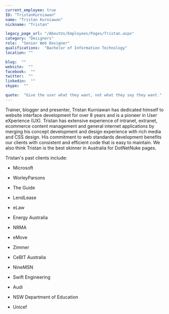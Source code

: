 ```yaml
---
current_employee: true
ID: "TristanKurniawan"
name: "Tristan Kurniawan"
nickname: "Tristan"

legacy_page_url: "/AboutUs/Employees/Pages/Tristan.aspx"
category: "Designers"
role:  "Senior Web Designer"
qualifications:  "Bachelor of Information Technology"
location: ""

blog:  ""
website:  ""
facebook:  ""
twitter:  ""
linkedin:  ""
skype:  ""

quote:  "Give the user what they want, not what they say they want."
---
```


Trainer, blogger and presenter, Tristan Kurniawan has dedicated himself to website interface development for over 8 years and is a pioneer in User eXperience (UX). Tristan has extensive experience of intranet, extranet, ecommerce content management and general internet applications by merging his concept development and design experience with rich media and CSS design. His commitment to web standards development benefits our clients with consistent and efficient code that is easy to maintain. We also think Tristan is the best skinner in Australia for DotNetNuke pages.

Tristan's past clients include:   

*   Microsoft
*   WorleyParsons
*   The Guide
*   LendLease
*   eLaw

*   Energy Australia
*   NRMA
*   eMove
*   Zimmer 
*   CeBIT Australia

*   NineMSN
*   Swift Engineering
*   Audi
*   NSW Department of Education
*   Unicef 